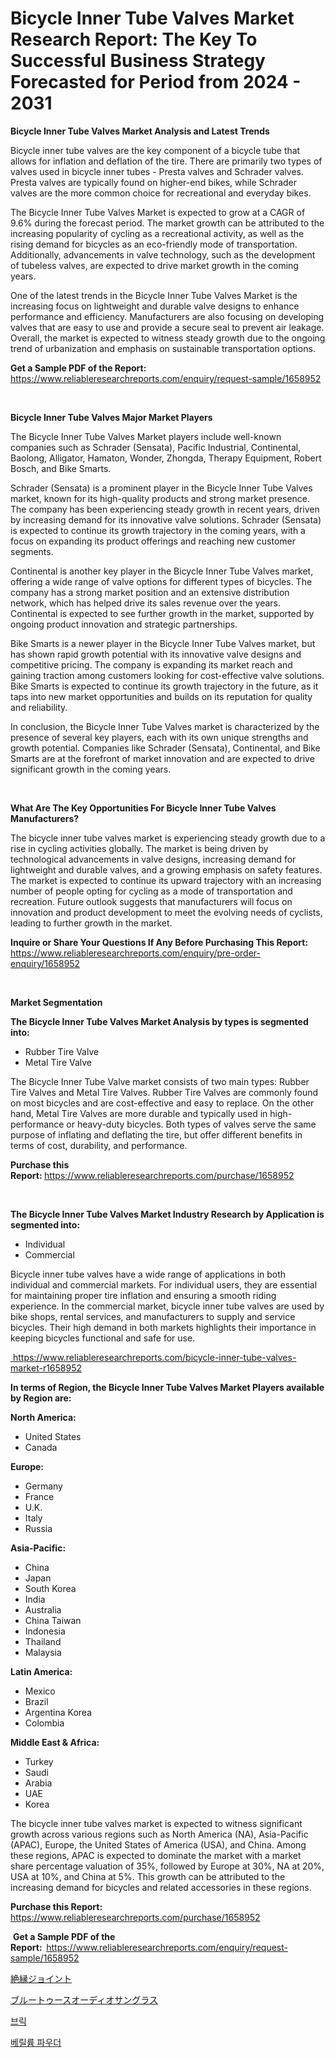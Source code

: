 <p><h1>Bicycle Inner Tube Valves Market Research Report: The Key To Successful Business Strategy Forecasted for Period from 2024 - 2031</h1></p><p><strong>Bicycle Inner Tube Valves Market Analysis and Latest Trends</strong></p>
<p><p>Bicycle inner tube valves are the key component of a bicycle tube that allows for inflation and deflation of the tire. There are primarily two types of valves used in bicycle inner tubes - Presta valves and Schrader valves. Presta valves are typically found on higher-end bikes, while Schrader valves are the more common choice for recreational and everyday bikes.</p><p>The Bicycle Inner Tube Valves Market is expected to grow at a CAGR of 9.6% during the forecast period. The market growth can be attributed to the increasing popularity of cycling as a recreational activity, as well as the rising demand for bicycles as an eco-friendly mode of transportation. Additionally, advancements in valve technology, such as the development of tubeless valves, are expected to drive market growth in the coming years.</p><p>One of the latest trends in the Bicycle Inner Tube Valves Market is the increasing focus on lightweight and durable valve designs to enhance performance and efficiency. Manufacturers are also focusing on developing valves that are easy to use and provide a secure seal to prevent air leakage. Overall, the market is expected to witness steady growth due to the ongoing trend of urbanization and emphasis on sustainable transportation options.</p></p>
<p><strong>Get a Sample PDF of the Report:&nbsp;</strong> <a href="https://www.reliableresearchreports.com/enquiry/request-sample/1658952">https://www.reliableresearchreports.com/enquiry/request-sample/1658952</a></p>
<p>&nbsp;</p>
<p><strong>Bicycle Inner Tube Valves Major Market Players</strong></p>
<p><p>The Bicycle Inner Tube Valves Market players include well-known companies such as Schrader (Sensata), Pacific Industrial, Continental, Baolong, Alligator, Hamaton, Wonder, Zhongda, Therapy Equipment, Robert Bosch, and Bike Smarts. </p><p>Schrader (Sensata) is a prominent player in the Bicycle Inner Tube Valves market, known for its high-quality products and strong market presence. The company has been experiencing steady growth in recent years, driven by increasing demand for its innovative valve solutions. Schrader (Sensata) is expected to continue its growth trajectory in the coming years, with a focus on expanding its product offerings and reaching new customer segments.</p><p>Continental is another key player in the Bicycle Inner Tube Valves market, offering a wide range of valve options for different types of bicycles. The company has a strong market position and an extensive distribution network, which has helped drive its sales revenue over the years. Continental is expected to see further growth in the market, supported by ongoing product innovation and strategic partnerships.</p><p>Bike Smarts is a newer player in the Bicycle Inner Tube Valves market, but has shown rapid growth potential with its innovative valve designs and competitive pricing. The company is expanding its market reach and gaining traction among customers looking for cost-effective valve solutions. Bike Smarts is expected to continue its growth trajectory in the future, as it taps into new market opportunities and builds on its reputation for quality and reliability.</p><p>In conclusion, the Bicycle Inner Tube Valves market is characterized by the presence of several key players, each with its own unique strengths and growth potential. Companies like Schrader (Sensata), Continental, and Bike Smarts are at the forefront of market innovation and are expected to drive significant growth in the coming years.</p></p>
<p>&nbsp;</p>
<p><strong>What Are The Key Opportunities For Bicycle Inner Tube Valves Manufacturers?</strong></p>
<p><p>The bicycle inner tube valves market is experiencing steady growth due to a rise in cycling activities globally. The market is being driven by technological advancements in valve designs, increasing demand for lightweight and durable valves, and a growing emphasis on safety features. The market is expected to continue its upward trajectory with an increasing number of people opting for cycling as a mode of transportation and recreation. Future outlook suggests that manufacturers will focus on innovation and product development to meet the evolving needs of cyclists, leading to further growth in the market.</p></p>
<p><strong>Inquire or Share Your Questions If Any Before Purchasing This Report:</strong> <a href="https://www.reliableresearchreports.com/enquiry/pre-order-enquiry/1658952">https://www.reliableresearchreports.com/enquiry/pre-order-enquiry/1658952</a></p>
<p>&nbsp;</p>
<p><strong>Market Segmentation</strong></p>
<p><strong>The Bicycle Inner Tube Valves Market Analysis by types is segmented into:</strong></p>
<p><ul><li>Rubber Tire Valve</li><li>Metal Tire Valve</li></ul></p>
<p><p>The Bicycle Inner Tube Valve market consists of two main types: Rubber Tire Valves and Metal Tire Valves. Rubber Tire Valves are commonly found on most bicycles and are cost-effective and easy to replace. On the other hand, Metal Tire Valves are more durable and typically used in high-performance or heavy-duty bicycles. Both types of valves serve the same purpose of inflating and deflating the tire, but offer different benefits in terms of cost, durability, and performance.</p></p>
<p><strong>Purchase this Report:&nbsp;</strong><a href="https://www.reliableresearchreports.com/purchase/1658952">https://www.reliableresearchreports.com/purchase/1658952</a></p>
<p>&nbsp;</p>
<p><strong>The Bicycle Inner Tube Valves Market Industry Research by Application is segmented into:</strong></p>
<p><ul><li>Individual</li><li>Commercial</li></ul></p>
<p><p>Bicycle inner tube valves have a wide range of applications in both individual and commercial markets. For individual users, they are essential for maintaining proper tire inflation and ensuring a smooth riding experience. In the commercial market, bicycle inner tube valves are used by bike shops, rental services, and manufacturers to supply and service bicycles. Their high demand in both markets highlights their importance in keeping bicycles functional and safe for use.</p></p>
<p><a href="https://www.reliableresearchreports.com/bicycle-inner-tube-valves-market-r1658952">&nbsp;https://www.reliableresearchreports.com/bicycle-inner-tube-valves-market-r1658952</a></p>
<p><strong>In terms of Region, the Bicycle Inner Tube Valves Market Players available by Region are:</strong></p>
<p>
    <p> <strong> North America: </strong>
        <ul>
            <li>United States</li>
            <li>Canada</li>
        </ul>
        </p> 
    <p> <strong> Europe: </strong>
        <ul>
            <li>Germany</li>
            <li>France</li>
            <li>U.K.</li>
            <li>Italy</li>
            <li>Russia</li>
        </ul>
        </p> 
    <p> <strong> Asia-Pacific: </strong>
        <ul>
            <li>China</li>
            <li>Japan</li>
            <li>South Korea</li>
            <li>India</li>
            <li>Australia</li>
            <li>China Taiwan</li>
            <li>Indonesia</li>
            <li>Thailand</li>
            <li>Malaysia</li>
        </ul>
        </p> 
    <p> <strong> Latin America: </strong>
        <ul>
            <li>Mexico</li>
            <li>Brazil</li>
            <li>Argentina Korea</li>
            <li>Colombia</li>
        </ul>
        </p> 
    <p> <strong> Middle East & Africa: </strong>
        <ul>
            <li>Turkey</li>
            <li>Saudi</li>
            <li>Arabia</li>
            <li>UAE</li>
            <li>Korea</li>
        </ul>
    </p>
    </p>
<p><p>The bicycle inner tube valves market is expected to witness significant growth across various regions such as North America (NA), Asia-Pacific (APAC), Europe, the United States of America (USA), and China. Among these regions, APAC is expected to dominate the market with a market share percentage valuation of 35%, followed by Europe at 30%, NA at 20%, USA at 10%, and China at 5%. This growth can be attributed to the increasing demand for bicycles and related accessories in these regions.</p></p>
<p><strong>Purchase this Report: </strong><a href="https://www.reliableresearchreports.com/purchase/1658952">https://www.reliableresearchreports.com/purchase/1658952</a></p>
<p>&nbsp;<strong>Get a Sample PDF of the Report:&nbsp;&nbsp;</strong><a href="https://www.reliableresearchreports.com/enquiry/request-sample/1658952">https://www.reliableresearchreports.com/enquiry/request-sample/1658952</a></p>
<p><strong></strong></p>
<p><p><a href="https://medium.com/@tffpskgy95/2024%E5%B9%B4%E3%81%8B%E3%82%892031%E5%B9%B4%E3%81%BE%E3%81%A7%E3%81%AE%E5%AD%A4%E7%AB%8B%E3%82%B8%E3%83%A7%E3%82%A4%E3%83%B3%E3%83%88%E5%B8%82%E5%A0%B4%E3%82%B7%E3%82%A7%E3%82%A2%E3%81%A8%E7%AB%B6%E4%BA%89%E7%92%B0%E5%A2%83%E3%81%AB%E9%96%A2%E3%81%99%E3%82%8B%E6%B4%9E%E5%AF%9F-6b134ac42689">絶縁ジョイント</a></p><p><a href="https://medium.com/@pattypetd0/%E6%AC%A1%E3%81%AE%E6%96%87%E7%AB%A0%E3%82%92%E6%97%A5%E6%9C%AC%E8%AA%9E%E3%81%A7%E7%BF%BB%E8%A8%B3%E3%81%97%E3%81%A6%E3%81%8F%E3%81%A0%E3%81%95%E3%81%84-%E5%9C%B0%E5%9F%9F-%E8%A3%BD%E5%93%81%E3%81%8A%E3%82%88%E3%81%B3%E3%82%A8%E3%83%B3%E3%83%89%E3%83%A6%E3%83%BC%E3%82%B9%E5%88%A5%E3%81%AE%E3%82%B0%E3%83%AD%E3%83%BC%E3%83%90%E3%83%ABbluetooth%E3%82%AA%E3%83%BC%E3%83%87%E3%82%A3%E3%82%AA%E3%82%B5%E3%83%B3%E3%82%B0%E3%83%A9%E3%82%B9%E5%B8%82%E5%A0%B4%E3%81%AE%E7%8A%B6%E6%B3%81-2024%E5%B9%B4-2031%E5%B9%B4-%E3%81%8A%E3%82%88%E3%81%B3%E4%BA%88%E6%B8%AC%E5%9C%B0%E5%9F%9F-%E8%A3%BD%E5%93%81-%E3%82%A8%E3%83%B3%E3%83%89%E3%83%A6%E3%83%BC%E3%82%B9%E5%88%A5%E3%81%AE%E3%82%B0%E3%83%AD%E3%83%BC%E3%83%90%E3%83%AB-f61cffa8b650">ブルートゥースオーディオサングラス</a></p><p><a href="https://medium.com/@sandubujor71/%EA%B8%80%EB%A1%9C%EB%B2%8C-%EB%B2%BD%EB%8F%8C-%EC%8B%9C%EC%9E%A5-%EB%B6%80%EB%AC%B8-%EC%9C%A0%ED%98%95-%EC%9D%91%EC%9A%A9-%EC%8B%9C%EC%9E%A5-%EC%B0%B8%EA%B0%80%EC%9E%90-%EC%A0%84%EB%9E%B5-%EC%A7%80%EC%97%AD%EB%B3%84-%EC%84%B1%EC%9E%A5-%ED%86%B5%EC%B0%B0-%EA%B7%B8%EB%A6%AC%EA%B3%A0-%EB%AF%B8%EB%9E%98-%EC%A0%84%EB%A7%9D-2024-2031-2c767db9ca73">브릭</a></p><p><a href="https://medium.com/@maksymilianbaran1901/2024%EB%85%84%EB%B6%80%ED%84%B0-2031%EB%85%84%EA%B9%8C%EC%A7%80%EC%9D%98-%EB%B2%A0%EB%A6%B4%EB%A5%A8-%EB%B6%84%EB%A7%90-%EC%8B%9C%EC%9E%A5-%EC%A0%90%EC%9C%A0%EC%9C%A8%EA%B3%BC-%EA%B2%BD%EC%9F%81-%ED%92%8D%EA%B2%BD%EC%97%90-%EB%8C%80%ED%95%9C-%ED%86%B5%EC%B0%B0%EB%A0%A5-60bcc35ae769">베릴륨 파우더</a></p></p>